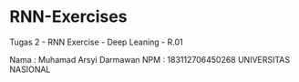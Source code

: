# RNN-Exercises
Tugas 2 -  RNN Exercise - Deep Leaning - R.01

Nama : Muhamad Arsyi Darmawan
NPM  : 183112706450268
UNIVERSITAS NASIONAL
